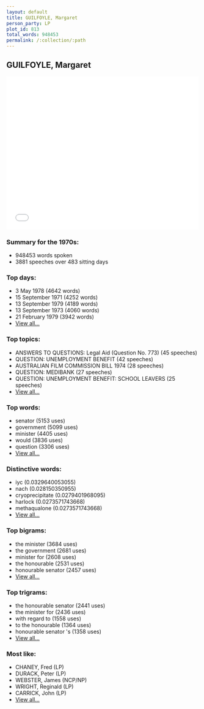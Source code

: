 ```yaml
---
layout: default
title: GUILFOYLE, Margaret
person_party: LP
plot_id: 813
total_words: 948453
permalink: /:collection/:path
---
```


## GUILFOYLE, Margaret

<iframe width="100%" height="400" frameborder="0" scrolling="no" src="//plot.ly/~wragge/813.embed"></iframe>


### Summary for the 1970s:

* 948453 words spoken
* 3881 speeches over 483 sitting days


### Top days:

* 3 May 1978 (4642 words)
* 15 September 1971 (4252 words)
* 13 September 1979 (4189 words)
* 13 September 1973 (4060 words)
* 21 February 1979 (3942 words)
* [View all...](days/)


### Top topics:

* ANSWERS TO QUESTIONS: Legal Aid (Question No. 773) (45 speeches)
* QUESTION: UNEMPLOYMENT BENEFIT (42 speeches)
* AUSTRALIAN FILM COMMISSION BILL 1974 (28 speeches)
* QUESTION: MEDIBANK (27 speeches)
* QUESTION: UNEMPLOYMENT BENEFIT: SCHOOL LEAVERS (25 speeches)
* [View all...](topics/)


### Top words:

* senator (5153 uses)
* government (5099 uses)
* minister (4405 uses)
* would (3836 uses)
* question (3306 uses)
* [View all...](words/)


### Distinctive words:

* iyc (0.0329640053055)
* nach (0.028150350955)
* cryoprecipitate (0.0279401968095)
* harlock (0.0273571743668)
* methaqualone (0.0273571743668)
* [View all...](sig_words/)


### Top bigrams:

* the minister (3684 uses)
* the government (2681 uses)
* minister for (2608 uses)
* the honourable (2531 uses)
* honourable senator (2457 uses)
* [View all...](bigrams/)


### Top trigrams:

* the honourable senator (2441 uses)
* the minister for (2436 uses)
* with regard to (1558 uses)
* to the honourable (1364 uses)
* honourable senator 's (1358 uses)
* [View all...](trigrams/)


### Most like:

* CHANEY, Fred (LP)
* DURACK, Peter (LP)
* WEBSTER, James (NCP/NP)
* WRIGHT, Reginald (LP)
* CARRICK, John (LP)
* [View all...](similarities/)
